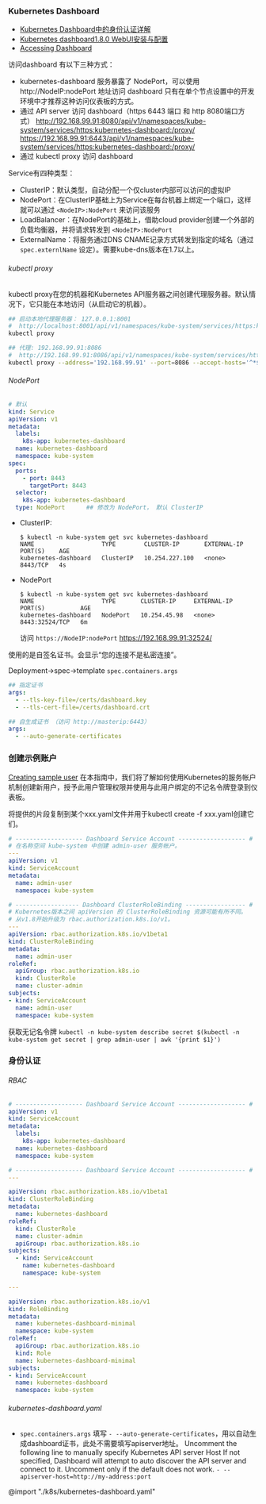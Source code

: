 ### Kubernetes Dashboard
* [Kubernetes Dashboard中的身份认证详解](https://jimmysong.io/posts/kubernetes-dashboard-upgrade/)
* [Kubernetes dashboard1.8.0 WebUI安装与配置](http://blog.csdn.net/A632189007/article/details/78840971)
* [Accessing Dashboard](https://github.com/kubernetes/dashboard/wiki/Accessing-Dashboard---1.7.X-and-above)

访问dashboard 有以下三种方式：
* kubernetes-dashboard 服务暴露了 NodePort，可以使用 http://NodeIP:nodePort 地址访问 dashboard
  只有在单个节点设置中的开发环境中才推荐这种访问仪表板的方式。
* 通过 API server 访问 dashboard（https 6443 端口 和 http 8080端口方式）
  http://192.168.99.91:8080/api/v1/namespaces/kube-system/services/https:kubernetes-dashboard:/proxy/
  https://192.168.99.91:6443/api/v1/namespaces/kube-system/services/https:kubernetes-dashboard:/proxy/
* 通过 kubectl proxy 访问 dashboard

Service有四种类型：
* ClusterIP：默认类型，自动分配一个仅cluster内部可以访问的虚拟IP 
* NodePort：在ClusterIP基础上为Service在每台机器上绑定一个端口，这样就可以通过 `<NodeIP>:NodePort` 来访问该服务
* LoadBalancer：在NodePort的基础上，借助cloud provider创建一个外部的负载均衡器，并将请求转发到 `<NodeIP>:NodePort` 
* ExternalName：将服务通过DNS CNAME记录方式转发到指定的域名（通过 `spec.externlName` 设定）。需要kube-dns版本在1.7以上。


###### kubectl proxy
kubectl proxy在您的机器和Kubernetes API服务器之间创建代理服务器。默认情况下，它只能在本地访问（从启动它的机器）。
```bash
## 启动本地代理服务器： 127.0.0.1:8001
#  http://localhost:8001/api/v1/namespaces/kube-system/services/https:kubernetes-dashboard:/proxy/
kubectl proxy

## 代理: 192.168.99.91:8086
#  http://192.168.99.91:8086/api/v1/namespaces/kube-system/services/https:kubernetes-dashboard:/proxy/
kubectl proxy --address='192.168.99.91' --port=8086 --accept-hosts='^*$'
```


###### NodePort
```yaml
# 默认
kind: Service
apiVersion: v1
metadata:
  labels:
    k8s-app: kubernetes-dashboard
  name: kubernetes-dashboard
  namespace: kube-system
spec:
  ports:
    - port: 8443
      targetPort: 8443
  selector:
    k8s-app: kubernetes-dashboard
  type: NodePort      ## 修改为 NodePort， 默认 ClusterIP
```

* ClusterIP: 
  ```
  $ kubectl -n kube-system get svc kubernetes-dashboard
  NAME                   TYPE        CLUSTER-IP       EXTERNAL-IP   PORT(S)    AGE
  kubernetes-dashboard   ClusterIP   10.254.227.100   <none>        8443/TCP   4s
  ```
* NodePort 
  ```
  $ kubectl -n kube-system get svc kubernetes-dashboard
  NAME                   TYPE       CLUSTER-IP     EXTERNAL-IP   PORT(S)          AGE
  kubernetes-dashboard   NodePort   10.254.45.98   <none>        8443:32524/TCP   6m
  ```
  访问 `https://NodeIP:nodePort`
  https://192.168.99.91:32524/

使用的是自签名证书。会显示“您的连接不是私密连接”。

Deployment->spec->template
`spec.containers.args`
```yaml
## 指定证书
args:
  - --tls-key-file=/certs/dashboard.key
  - --tls-cert-file=/certs/dashboard.crt

## 自生成证书 （访问 http://masterip:6443）
args:
  - --auto-generate-certificates
```


### 创建示例账户
[Creating sample user](https://github.com/kubernetes/dashboard/wiki/Creating-sample-user)
在本指南中，我们将了解如何使用Kubernetes的服务帐户机制创建新用户，授予此用户管理权限并使用与此用户绑定的不记名令牌登录到仪表板。

将提供的片段复制到某个xxx.yaml文件并用于kubectl create -f xxx.yaml创建它们。

```yaml
# ------------------- Dashboard Service Account ------------------- #
# 在名称空间 kube-system 中创建 admin-user 服务帐户。
---
apiVersion: v1
kind: ServiceAccount
metadata:
  name: admin-user
  namespace: kube-system

# ------------------ Dashboard ClusterRoleBinding ----------------- #
# Kubernetes版本之间 apiVersion 的 ClusterRoleBinding 资源可能有所不同。
# 从v1.8开始升级为 rbac.authorization.k8s.io/v1。
---
apiVersion: rbac.authorization.k8s.io/v1beta1
kind: ClusterRoleBinding
metadata:
  name: admin-user
roleRef:
  apiGroup: rbac.authorization.k8s.io
  kind: ClusterRole
  name: cluster-admin
subjects:
- kind: ServiceAccount
  name: admin-user
  namespace: kube-system
```

获取无记名令牌
`kubectl -n kube-system describe secret $(kubectl -n kube-system get secret | grep admin-user | awk '{print $1}')`


### 身份认证

###### RBAC
```yaml
# ------------------- Dashboard Service Account ------------------- #
apiVersion: v1
kind: ServiceAccount
metadata:
  labels:
    k8s-app: kubernetes-dashboard
  name: kubernetes-dashboard
  namespace: kube-system

# ------------------- Dashboard Service Account ------------------- #
---

apiVersion: rbac.authorization.k8s.io/v1beta1
kind: ClusterRoleBinding
metadata:
  name: kubernetes-dashboard
roleRef:
  kind: ClusterRole
  name: cluster-admin
  apiGroup: rbac.authorization.k8s.io
subjects:
  - kind: ServiceAccount
    name: kubernetes-dashboard
    namespace: kube-system

---

apiVersion: rbac.authorization.k8s.io/v1
kind: RoleBinding
metadata:
  name: kubernetes-dashboard-minimal
  namespace: kube-system
roleRef:
  apiGroup: rbac.authorization.k8s.io
  kind: Role
  name: kubernetes-dashboard-minimal
subjects:
- kind: ServiceAccount
  name: kubernetes-dashboard
  namespace: kube-system
```


###### kubernetes-dashboard.yaml
* `spec.containers.args`
  填写 `- --auto-generate-certificates`，用以自动生成dashboard证书，此处不需要填写apiserver地址。
  Uncomment the following line to manually specify Kubernetes API server Host If not specified, Dashboard will attempt to auto discover the API server and connect to it. Uncomment only if the default does not work.
  `- --apiserver-host=http://my-address:port`


@import "./k8s/kubernetes-dashboard.yaml"